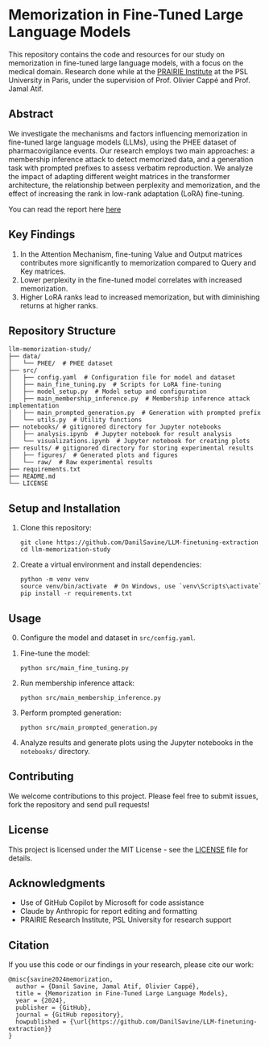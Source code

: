 # Memorization in Fine-Tuned Large Language Models

This repository contains the code and resources for our study on memorization in fine-tuned large language models, with a focus on the medical domain. 
Research done while at the [PRAIRIE Institute](https://prairie-institute.fr/) at the PSL University in Paris, under the supervision of Prof. Olivier Cappé and Prof. Jamal Atif.

## Abstract

We investigate the mechanisms and factors influencing memorization in fine-tuned large language models (LLMs), using the PHEE dataset of pharmacovigilance events. Our research employs two main approaches: a membership inference attack to detect memorized data, and a generation task with prompted prefixes to assess verbatim reproduction. We analyze the impact of adapting different weight matrices in the transformer architecture, the relationship between perplexity and memorization, and the effect of increasing the rank in low-rank adaptation (LoRA) fine-tuning.

You can read the report here [here](docs/Memorization_in_Fine_Tuned_LLMs_SAVINE_2024.pdf)

## Key Findings

1. In the Attention Mechanism, fine-tuning Value and Output matrices contributes more significantly to memorization compared to Query and Key matrices.
2. Lower perplexity in the fine-tuned model correlates with increased memorization.
3. Higher LoRA ranks lead to increased memorization, but with diminishing returns at higher ranks.

## Repository Structure

```
llm-memorization-study/
├── data/
│   └── PHEE/  # PHEE dataset 
├── src/
│   ├── config.yaml  # Configuration file for model and dataset
│   ├── main_fine_tuning.py  # Scripts for LoRA fine-tuning
│   ├── model_setup.py  # Model setup and configuration
│   ├── main_membership_inference.py  # Membership inference attack implementation
│   ├── main_prompted_generation.py  # Generation with prompted prefix
│   └── utils.py  # Utility functions
├── notebooks/ # gitignored directory for Jupyter notebooks
│   ├── analysis.ipynb  # Jupyter notebook for result analysis
│   └── visualizations.ipynb  # Jupyter notebook for creating plots
├── results/ # gitignored directory for storing experimental results
│   ├── figures/  # Generated plots and figures
│   └── raw/  # Raw experimental results
├── requirements.txt
├── README.md
└── LICENSE
```

## Setup and Installation

1. Clone this repository:
   ```
   git clone https://github.com/DanilSavine/LLM-finetuning-extraction
   cd llm-memorization-study
   ```

2. Create a virtual environment and install dependencies:
   ```
   python -m venv venv
   source venv/bin/activate  # On Windows, use `venv\Scripts\activate`
   pip install -r requirements.txt
   ```

## Usage

0. Configure the model and dataset in `src/config.yaml`.

1. Fine-tune the model:
   ```
   python src/main_fine_tuning.py
   ```

2. Run membership inference attack:
   ```
   python src/main_membership_inference.py
   ```

3. Perform prompted generation:
   ```
   python src/main_prompted_generation.py
   ```

4. Analyze results and generate plots using the Jupyter notebooks in the `notebooks/` directory.

## Contributing

We welcome contributions to this project. Please feel free to submit issues, fork the repository and send pull requests!

## License

This project is licensed under the MIT License - see the [LICENSE](LICENSE) file for details.

## Acknowledgments

- Use of GitHub Copilot by Microsoft for code assistance
- Claude by Anthropic for report editing and formatting
- PRAIRIE Research Institute, PSL University for research support

## Citation

If you use this code or our findings in your research, please cite our work:

```
@misc{savine2024memorization,
  author = {Danil Savine, Jamal Atif, Olivier Cappé},
  title = {Memorization in Fine-Tuned Large Language Models},
  year = {2024},
  publisher = {GitHub},
  journal = {GitHub repository},
  howpublished = {\url{https://github.com/DanilSavine/LLM-finetuning-extraction}}
}
```

